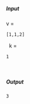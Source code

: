 ##### Input 
v = 
  ``` 
[1,1,2] 
``` 
 &nbsp;
k = 
  ``` 
1
```
&nbsp;

##### Output 
 ``` 
3
```
&nbsp;

